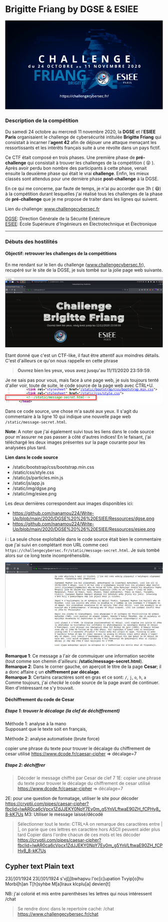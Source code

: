 # **Brigitte Friang by DGSE & ESIEE**

![Google logo](https://github.com/nanamou224/Write-Up/blob/main/2020/DGSE%20%26%20ESIEE/Ressources/challenge_home.PNG "google logo")


### Description de la compétition
Du samedi 24 octobre au mercredi 11 novembre 2020, la **DGSE** et l'**ESIEE Paris** organisaient le challenge de cybersécurité intitulée **Brigitte Friang** qui consistait à incarner l’**agent 42** afin de déjouer une attaque menaçant les ressortissants et les intérêts français suite à une révolte dans un pays fictif.  

Ce CTF était composé en trois phases. Une première phase de **pré-challenge** qui consistait à trouver les challenges de la compétition ( :stuck_out_tongue_closed_eyes: ). Après avoir perdu bon nombre des participants à cette phase, venait ensuite la deuxième phase qui était le vrai **challenge**. Enfin, les mieux classés sont attendus pour une dernière phase **post-challenge** à la DGSE.  

En ce qui me concerne, par faute de temps, je n'ai pu accorder que 3h ( :mask:) à la compétition durant lesquelles j'ai réalisé tous les challenges de la phase de **pré-challenge** que je me propose de traiter dans les lignes qui suivent.  

Lien du challenge: www.challengecybersec.fr

[DGSE](https://www.defense.gouv.fr/dgse): Direction Générale de la Sécurité Extérieure  
[ESIEE](https://www.esiee.fr/): École Supérieure d'Ingénieurs en Électrotechnique et Électronique

---
### Débuts des hostilités 
#### Objectif: retrouver les challenges de la compétitions  
En me rendant sur le lien du challenge (www.challengecybersec.fr), recupéré sur le site de la DGSE, je suis tombé sur la jolie page web suivante.   

![capture1](https://github.com/nanamou224/Write-Up/blob/main/2020/DGSE%20%26%20ESIEE/Ressources/capture1.PNG " ")                        

                              
Etant donné que c'est un CTF-like, il faut être attentif aux moindres détails. C'est d'ailleurs ce qu'on nous rappelle en cette phrase   
> **Ouvrez bien les yeux, vous avez jusqu'au 11/11/2020 23:59:59**.  

Je ne sais pas pour vous, mais face à une page web, je suis toujours tenté d'aller voir, toute de suite, le code source de la page web avec CTRL+U.
![capture2](https://github.com/nanamou224/Write-Up/blob/main/2020/DGSE%20%26%20ESIEE/Ressources/capture2.png " ")  

Dans ce code source, une chose m'a sauté aux yeux. Il s'agit du commentaire à la ligne 10 qui indique une nouvelle page web `/static/message-secret.html`.

**Note**: A noter que j'ai également suivi tous les liens dans le code source pour m'assurer ne pas passer à côté d'autres indices! En le faisant, j'ai téléchargé les deux images présentes sur la page courante pour les analysées plus tard.

__Lien dans le code source__
+ /static/bootstrap/css/bootstrap.min.css
+ /static/css/style.css
+ /static/js/particles.min.js
+ /static/js/app.js  
+ /static/img/dgse.png
+ /static/img/esiee.png

Les deux dernières correspondent aux images disponibles ici:  
+ https://github.com/nanamou224/Write-Up/blob/main/2020/DGSE%20%26%20ESIEE/Ressources/dgse.png
+ https://github.com/nanamou224/Write-Up/blob/main/2020/DGSE%20%26%20ESIEE/Ressources/esiee.png

:information_source: : La seule chose exploitable dans le code source était bien le commentaire que j'ai suivi en complétant mon URL comme ceci `https://challengecybersec.fr/static/message-secret.html`.  Je suis tombé alors sur ce long texte incompréhensible.  


![capture1](https://github.com/nanamou224/Write-Up/blob/main/2020/DGSE%20%26%20ESIEE/Ressources/capture3.PNG " ")  

**Remarque 1**: Ce message a l'air de commuiquer une information secrète (tout comme son chemin d'ailleurs: **/static/message-secret.html**).   
**Remarque 2**: Dans le corner gauche, on aperçoit le titre de la page **Cesar**; il a donc affaire ç un **chiffrement par décalage**.    
**Remarque 3**: Certains caractères sont en gras et ce sont: `/`, `j`, `o`, `h`, `a`
Comme toujours, j'ai *checké* le code source de la page avant de continuer. Rien d'intéressant ne s'y trouvait.  

#### Déchiffrement du code de Cesar
##### *Etape 1*: trouver le décalage (la clef de déchiffrement)  
Méthode 1: analyse à la mano  
Supposant que le texte soit en français,   

Méthode 2: analyse automatisée (brute force)  

copier une phrase du texte pour trouver le décalage du chiffrement de cesar utilisé
https://www.dcode.fr/caesar-cipher
=> décalage=7

##### *Etape 2*: déchiffrer


> Décoder le message chiffré par Cesar de clef 7
1E: copier une phrase du texte pour trouver le décalage du chiffrement de cesar utilisé
https://www.dcode.fr/caesar-cipher
=> décalage=7

2E: pour une question de formatage, utiliser le site pour décoder
https://cryptii.com/pipes/caesar-cipher?fbclid=IwAR0ca6cVpcx1ZdJJEKY0NpY7Ey0m_g5YnVLftwaE90ZH_fCPHy8_8-kK7Us
M3: Utiliser le message laissé/décodé
> Sélectionner tout le texte: CTRL+A
on remarque des caractères entre | |, on parie que ces lettres en caractère hors ASCII peuvent aider plus tard
> Copier dans l'ordre chacun de ces mots et les décoder
https://cryptii.com/pipes/caesar-cipher?fbclid=IwAR0ca6cVpcx1ZdJJEKY0NpY7Ey0m_g5YnVLftwaE90ZH_fCPHy8_8-kK7Us

Cypher text		Plain text
---------------------------------------------------
23[/]01/1924	       23[/]01/1924
s'vj[j]bwhapvu	       l'oc[c]upation
Tvyip[o]hu		       Morbi[h]an
T[h]syhbe		       M[a]lraux
klcplu[a]		       devien[t]  

NB: j'ai colorié et mis entre parenthèses les lettres qui nous intéressent
/chat
> Se rendre donc dans le repertoire caché: /chat
https://www.challengecybersec.fr/chat







